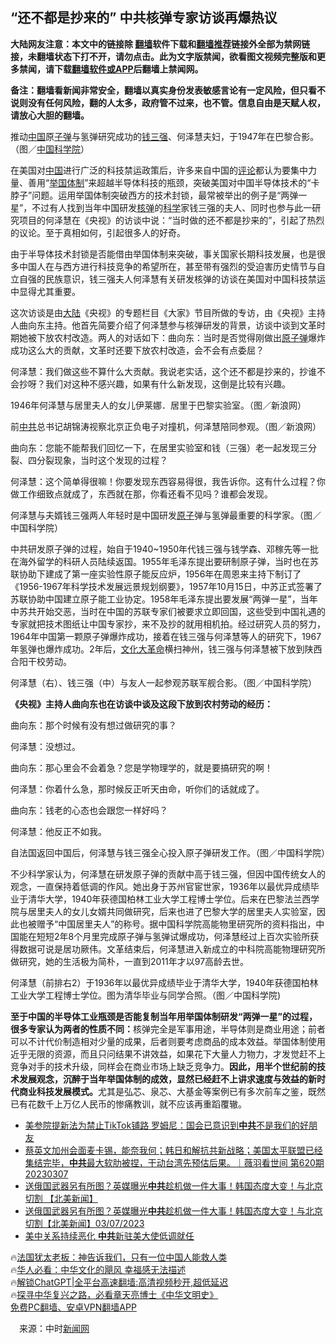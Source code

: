  <!-- 面包屑导航 --> <h2>“还不都是抄来的” 中共核弹专家访谈再爆热议</h2> <p class="notice"><b>大陆网友注意：本文中的链接除 <a href="https://github.com/bannedbook/fanqiang" >翻墙</a>软件下载和<a href="https://github.com/killgcd/justmysocks/blob/master/README.md">翻墙推荐</a>链接外全部为禁网链接，未翻墙状态下打不开，请勿点击。此为文字版禁闻，欲看图文视频完整版和更多禁闻，请下载<a href="https://github.com/bannedbook/fanqiang">翻墙软件或APP</a>后翻墙上禁闻网。</p><p>备注：翻墙看新闻非常安全，翻墙以真实身份发表敏感言论有一定风险，但只看不说则没有任何风险，翻的人太多，政府管不过来，也不管。信息自由是天赋人权，请放心大胆的翻墙。</b></p>  <div class="entry"> <p id="conimg">推动<span class='wp_keywordlink_affiliate'><a href="https://www.bannedbook.org/" title="中国" target="_blank">中国</a></span>原<a href="https://www.bannedbook.org/bnews/tag/%E5%AD%90%E5%BC%B9/" class="st_tag internal_tag" rel="tag" title="标签 子弹 下的日志">子弹</a>与氢弹研究成功的<a href="https://www.bannedbook.org/bnews/tag/%e9%92%b1%e4%b8%89%e5%bc%ba/" class="st_tag internal_tag" rel="tag" title="标签 钱三强 下的日志">钱三强</a>、何泽慧夫妇，于1947年在巴黎合影。（图／<a href="https://www.bannedbook.org/bnews/tag/%E4%B8%AD%E5%9B%BD%E7%A7%91%E5%AD%A6%E9%99%A2/" class="st_tag internal_tag" rel="tag" title="标签 中国科学院 下的日志">中国科学院</a>）</p> <p>在美国对<a href="https://www.bannedbook.org/bnews/tag/%E4%B8%AD%E5%9B%BD/" class="st_tag internal_tag" rel="tag" title="标签 中国 下的日志">中国</a>进行广泛的科技禁运政策后，许多来自中国的<span class='wp_keywordlink_affiliate'><a href="https://www.bannedbook.org/bnews/comments/" title="新闻评论" target="_blank">评论</a></span>都认为要集中力量、善用“<a href="https://www.bannedbook.org/bnews/tag/%e4%b8%be%e5%9b%bd%e4%bd%93%e5%88%b6/" class="st_tag internal_tag" rel="tag" title="标签 举国体制 下的日志">举国体制</a>”来超越半导体科技的瓶颈，突破美国对中国半导体技术的“卡脖子”问题。运用举国体制突破西方的技术封锁，最常被举出的例子是“两弹一星”，不过有人找到当年中国研发<a href="https://www.bannedbook.org/bnews/tag/%e6%a0%b8%e5%bc%b9/" class="st_tag internal_tag" rel="tag" title="标签 核弹 下的日志">核弹</a>的<span class='wp_keywordlink'><a href="https://www.bannedbook.org/forum11/topic309.html" title="禁片：“科学”的棍子" target="_blank">科学</a></span>家钱三强的夫人、同时也参与此一研究项目的何泽慧在《央视》的访谈中说：“当时做的还不都是抄来的”，引起了热烈的议论。至于真相如何，引起很多人的好奇。</p> <p>由于半导体技术封锁是否能借由举国体制来突破，事关国家长期科技发展，也是很多中国人在与西方进行科技竞争的希望所在，甚至带有强烈的受迫害历史情节与自立自强的民族意识，钱三强夫人何泽慧有关研发核弹的访谈在美国对中国科技禁运中显得尤其重要。</p> <p>这次访谈是由<span class='wp_keywordlink_affiliate'><a href="https://www.bannedbook.org/" title="大陆" target="_blank">大陆</a></span>《央视》的专题栏目《大家》节目所做的专访，由《央视》主持人曲向东主持。他首先简要介绍了何泽慧参与核弹研发的背景，访谈中谈到文革时期她被下放农村改造。两人的对话如下：曲向东：当时是否觉得刚做出<a href="https://www.bannedbook.org/bnews/tag/%e5%8e%9f%e5%ad%90%e5%bc%b9/" class="st_tag internal_tag" rel="tag" title="标签 原子弹 下的日志">原子弹</a>爆炸成功这么大的贡献，文革时还要下放农村改造，会不会有点委屈？</p> <p>何泽慧：我们做这些不算什么大贡献。我说老实话，这个还不都是抄来的，抄谁不会抄呀？我们对这种不感兴趣，如果有什么新发现，这倒是比较有兴趣。</p> <p>1946年何泽慧与居里夫人的女儿伊莱娜．居里于巴黎实验室。（图／新浪网）</p>  <p>前<a href="https://www.bannedbook.org/bnews/tag/%e4%b8%ad%e5%85%b1/" class="st_tag internal_tag" rel="tag" title="标签 中共 下的日志">中共</a>总书记胡锦涛视察北京正负电子对撞机，何泽慧陪同参观。（图／新浪网）</p> <p>曲向东：您能不能帮我们回忆一下，在居里实验室和钱（三强）老一起发现三分裂、四分裂现象，当时这个发现的过程？</p> <p>何泽慧：这个简单得很嘛！你要发现东西容易得很，我告诉你。这有什么过程？你做工作细致点就成了，东西就在那，你看还看不见吗？谁都会发现。</p> <p>何泽慧与夫婿钱三强两人年轻时是中国研发<a href="https://www.bannedbook.org/bnews/tag/%E5%8E%9F%E5%AD%90/" class="st_tag internal_tag" rel="tag" title="标签 原子 下的日志">原子</a>弹与氢弹最重要的科学家。（图／中国科学院）</p> <p>中共研发原子弹的过程，始自于1940~1950年代钱三强与钱学森、邓稼先等一批在海外留学的科研人员陆续返国。1955年毛泽东提出要研制原子弹，当时也在苏联协助下建成了第一座实验性原子能反应炉，1956年在周恩来主持下制订了《1956-1967年科学技术发展远景规划纲要》，1957年10月15日，中苏正式签署了苏联协助中国建立原子能工业协定。1958年毛泽东提出要发展“两弹一星”，当年中苏共开始交恶，当时在中国的苏联专家们被要求立即回国，这些受到中国礼遇的专家就把技术图纸让中国专家抄，来不及抄的就用相机拍。经过研究人员的努力，1964年中国第一颗原子弹爆炸成功，接着在钱三强与何泽慧等人的研究下，1967年氢弹也爆炸成功。2年后，<span class='wp_keywordlink'><a href="https://www.bannedbook.org/forum2/topic973.html" title="《文化大革命：历史真相和集体记忆》" target="_blank">文化大革命</a></span>横扫神州，钱三强与何泽慧被下放到陕西合阳干校劳动。</p> <p>何泽慧（右）、钱三强（中）与友人一起参观苏联军舰合影。（图／中国科学院）</p>  <p><strong>《央视》主持人曲向东也在访谈中谈及这段下放到农村劳动的经历：</strong></p> <p>曲向东：那个时候有没有想过做研究的事？</p> <p>何泽慧：没想过。</p> <p>曲向东：那心里会不会着急？您是学物理学的，就是要搞研究的啊！</p> <p>何泽慧：你着什么急，那时候反正听天由命，听你们的话就成了。</p> <p>曲向东：钱老的心态也会跟您一样好吗？</p>  <p>何泽慧：他反正不如我。</p> <p>自法国返回中国后，何泽慧与钱三强全心投入原子弹研发工作。（图／中国科学院）</p> <p>不少科学家认为，何泽慧在研发原子弹的贡献中高于钱三强，但因中国传统女人的观念，一直保持着低调的作风。她出身于苏州官宦世家，1936年以最优异成绩毕业于清华大学，1940年获德国柏林工业大学工程博士学位。后来在巴黎法兰西学院与居里夫人的女儿女婿共同做研究，后来也进了巴黎大学的居里夫人实验室，因此也被赠予“中国居里夫人”的称号。据中国科学院高能物里研究所的资料指出，中国能在短短2年8个月里完成原子弹与氢弹试爆成功，何泽慧经过上百次实验所获得数据可说是居功厥伟。文革结束后，何泽慧进入新成立的中科院高能物理研究所做研究，她的生活极为简朴，一直到2011年才以97高龄去世。</p> <p>何泽慧（前排右2）于1936年以最优异成绩毕业于清华大学，1940年获德国柏林工业大学工程博士学位。图为清华毕业与同学合照。（图／中国科学院)</p> <p><strong>至于中国的半导体工业瓶颈是否能复制当年用举国体制研发“两弹一星”的过程，很多专家认为两者的性质不同：</strong>核弹完全是军事用途，半导体则是商业用途；前者可以不计代价制造相对少量的成果，后者则要考虑商品的成本效益。举国体制使用近乎无限的资源，而且只问结果不讲效益，如果花下大量人力物力，才发觉赶不上竞争对手的技术升级，同样会在商业市场上缺乏竞争力。<strong>因此，用半个世纪前的技术发展观念，沉醉于当年举国体制的成效，显然已经赶不上讲求速度与效益的新时代商业科技发展模式。</strong>尤其是弘芯、泉芯、大基金等案例已有多次前车之鉴，既然已有花数千上万亿人民币的惨痛教训，就不应该再重蹈覆辙。</p> <!--<div id="taboola-mid-1"></div>--><ul class='op-related-articles' title='相关阅读'> <li><a href='https://www.bannedbook.org/bnews/bannedvideo/20230308/1857401.html' target='_blank'>美参院提新法为禁止TikTok铺路 罗姆尼：国会已意识到<b>中共</b>不是我们的好朋友</a></li> <li><a href='https://www.bannedbook.org/bnews/sohnews/20230308/1857386.html' target='_blank'>蔡英文加州会面麦卡锡，能奈我何；韩日和解抗共新战略；美国太平联盟已经集结完毕，<b>中共</b>最大软肋被捏，干动台湾先预估后果。｜薇羽看世间 第620期 20230307</a></li> <li><a href='https://www.bannedbook.org/bnews/baitai/20230308/1857385.html' target='_blank'>送俄国武器另有所图？英媒曝光<b>中共</b>趁机做一件大事！韩国态度大变！与北京切割 【北美新闻】</a></li> <li><a href='https://www.bannedbook.org/bnews/bannedvideo/20230308/1857366.html' target='_blank'>送俄国武器另有所图？英媒曝光<b>中共</b>趁机做一件大事！韩国态度大变！与北京切割【北美新闻】03/07/2023</a></li> <li><a href='https://www.bannedbook.org/bnews/cbnews/20230308/1857356.html' target='_blank'>美中关系持续恶化 <b>中共</b>新驻美大使低调就任</a></li> </ul> <p class="texttj"> 🔥<a href="https://www.bannedbook.org/bnews/ssgc/20230219/1850782.html" target="_blank">法国犹太老板：神告诉我们，只有一位中国人能救人类</a><br/> 🔥<a href="https://www.bannedbook.org/bnews/comments/20220220/1694796.html" target="_blank">华人必看：中华文化的飓风 幸福感无法描述</a><br/> 🔥<a href="https://github.com/bannedbook/fanqiang/wiki/V2ray%E6%9C%BA%E5%9C%BA" target="_blank">解锁ChatGPT|全平台高速翻墙:高清视频秒开,超低延迟</a><br/> 🔥<a href="https://www.bannedbook.org/bnews/comments/20220808/1768773.html" target="_blank">探寻中华复兴之路，必看章天亮博士《中华文明史》</a><br/> <a href="https://github.com/bannedbook/fanqiang/wiki/%E7%A6%81%E9%97%BB%E7%BD%91%E5%AE%89%E5%8D%93%E7%BF%BB%E5%A2%99%E6%96%B0%E9%97%BBAPP" target="_blank">免费PC翻墙、安卓VPN翻墙APP</a><br/> </p> <p class="src-info">　来源：中时<span class='wp_keywordlink_affiliate'><a href="https://www.bannedbook.org/" title="新闻网" target="_blank">新闻网</a></span> </p><a name='sharetosocial'></a> <div style="margin-bottom:5px;padding-bottom:5px;clear:both"> <div id="archive-pix-1" class="banner-ads"> <!-- AuctionX Display platform tag START --> <div id="27602x728x90x621x_ADSLOT1" clicktrack="%%CLICK_URL_ESC%%"></div>  <!-- AuctionX Display platform tag END --> </div> <div id="archive-pix-2" class="banner-ads"> <!-- AuctionX Display platform tag START --> <div id="27556x300x250x621x_ADSLOT1" clicktrack="%%CLICK_URL_ESC%%" style="margin:0 auto;text-align:center"></div>  <!-- AuctionX Display platform tag END --> </div> </div>  <div id="archive-pix-1" class="banner-ads"> <!-- AuctionX Display platform tag START --> <div id="27603x728x90x621x_ADSLOT1" clicktrack="%%CLICK_URL_ESC%%"></div>  <!-- AuctionX Display platform tag END --> </div> </div><!--END ENTRY--> 